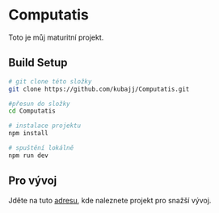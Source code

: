Computatis
==========

Toto je můj maturitní projekt.

## Build Setup

``` bash
# git clone této složky
git clone https://github.com/kubajj/Computatis.git

#přesun do složky
cd Computatis

# instalace projektu
npm install

# spuštění lokálně
npm run dev
```

## Pro vývoj
Jděte na tuto [adresu](https://github.com/kubajj/ComputatisDevelopmentProject), kde naleznete projekt pro snažší vývoj.

